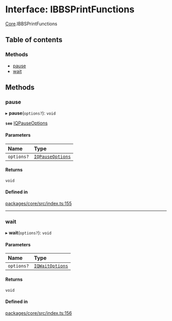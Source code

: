 # Interface: IBBSPrintFunctions

[Core](../modules/Core.md).IBBSPrintFunctions

## Table of contents

### Methods

- [pause](Core.IBBSPrintFunctions.md#pause)
- [wait](Core.IBBSPrintFunctions.md#wait)

## Methods

### pause

▸ **pause**(`options?`): `void`

**`see`** [IQPauseOptions](Core.IQPauseOptions.md)

#### Parameters

| Name | Type |
| :------ | :------ |
| `options?` | [`IQPauseOptions`](Core.IQPauseOptions.md) |

#### Returns

`void`

#### Defined in

[packages/core/src/index.ts:155](https://github.com/iniquitybbs/iniquity/blob/b8c4706/packages/core/src/index.ts#L155)

___

### wait

▸ **wait**(`options?`): `void`

#### Parameters

| Name | Type |
| :------ | :------ |
| `options?` | [`IQWaitOptions`](Core.IQWaitOptions.md) |

#### Returns

`void`

#### Defined in

[packages/core/src/index.ts:156](https://github.com/iniquitybbs/iniquity/blob/b8c4706/packages/core/src/index.ts#L156)
